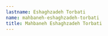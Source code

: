 ```yaml
---
lastname: Eshaghzadeh Torbati
name: mahbaneh-eshaghzadeh-torbati
title: Mahbaneh Eshaghzadeh Torbati
---
```


